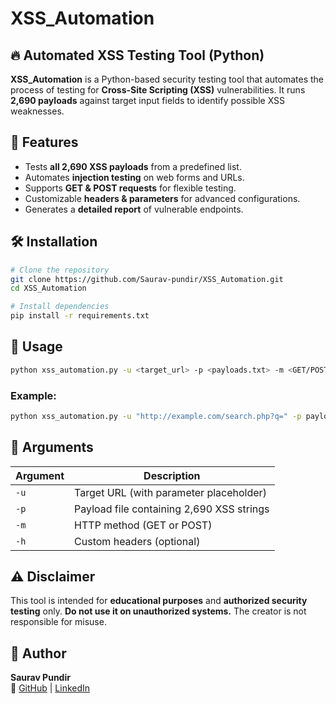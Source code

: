 # XSS_Automation

## 🔥 Automated XSS Testing Tool (Python)

**XSS_Automation** is a Python-based security testing tool that automates the process of testing for **Cross-Site Scripting (XSS)** vulnerabilities. It runs **2,690 payloads** against target input fields to identify possible XSS weaknesses.

## 🚀 Features
- Tests **all 2,690 XSS payloads** from a predefined list.
- Automates **injection testing** on web forms and URLs.
- Supports **GET & POST requests** for flexible testing.
- Customizable **headers & parameters** for advanced configurations.
- Generates a **detailed report** of vulnerable endpoints.

## 🛠️ Installation
```bash
# Clone the repository
git clone https://github.com/Saurav-pundir/XSS_Automation.git
cd XSS_Automation

# Install dependencies
pip install -r requirements.txt
```

## 🎯 Usage
```bash
python xss_automation.py -u <target_url> -p <payloads.txt> -m <GET/POST>
```

### Example:
```bash
python xss_automation.py -u "http://example.com/search.php?q=" -p payloads.txt -m GET
```

## 📝 Arguments
| Argument | Description |
|----------|------------|
| `-u` | Target URL (with parameter placeholder) |
| `-p` | Payload file containing 2,690 XSS strings |
| `-m` | HTTP method (GET or POST) |
| `-h` | Custom headers (optional) |

## ⚠️ Disclaimer
This tool is intended for **educational purposes** and **authorized security testing** only. **Do not use it on unauthorized systems.** The creator is not responsible for misuse.

## 📌 Author
**Saurav Pundir**  
🔗 [GitHub](https://github.com/Saurav-pundir) | [LinkedIn](https://www.linkedin.com/in/saurav-pundir/)
